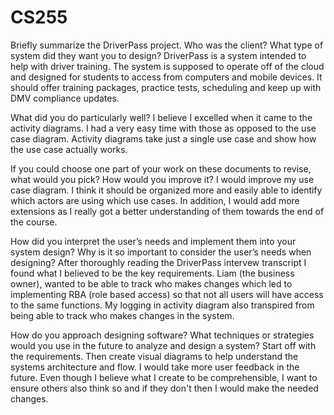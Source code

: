 # CS255

Briefly summarize the DriverPass project. Who was the client? What type of system did they want you to design?
DriverPass is a system intended to help with driver training. The system is supposed to operate off of the cloud and designed for students to access from computers and mobile devices. It should offer training packages, practice tests, scheduling and keep up with DMV compliance updates.

What did you do particularly well?
I believe I excelled when it came to the activity diagrams. I had a very easy time with those as opposed to the use case diagram. Activity diagrams take just a single use case and show how the use case actually works.

If you could choose one part of your work on these documents to revise, what would you pick? How would you improve it?
I would improve my use case diagram. I think it should be organized more and easily able to identify which actors are using which use cases. In addition, I would add more extensions as I really got a better understanding of them towards the end of the course.

How did you interpret the user’s needs and implement them into your system design? Why is it so important to consider the user’s needs when designing?
After thoroughly reading the DriverPass intervew transcript I found what I believed to be the key requirements. Liam (the business owner), wanted to be able to track who makes changes which led to implementing RBA (role based access) so that not all users will have access to the same functions. My logging in activity diagram also transpired from being able to track who makes changes in the system.

How do you approach designing software? What techniques or strategies would you use in the future to analyze and design a system?
Start off with the requirements. Then create visual diagrams to help understand the systems architecture and flow. I would take more user feedback in the future. Even though I believe what I create to be comprehensible, I want to ensure others also think so and if they don't then I would make the needed changes.

